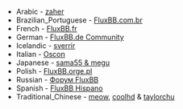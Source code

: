*  Arabic - [zaher](http://gitorious.org/fluxbb-arabic/fluxbb-arabic)
*  Brazilian_Portuguese - [FluxBB.com.br](http://fluxbb.com.br)
*  French - [FluxBB.fr](http://fluxbb.fr)
*  German - [FluxBB.de Community](http://www.fluxbb.de)
*  Icelandic - [sverrir](http://fluxbb.org/forums/profile.php?id=55514)
*  Italian - [Oscon](http://www.oscon.it)
*  Japanese - [sama55 & megu](http://forums.modxclub.net)
*  Polish - [FluxBB.orge.pl](http://fluxbb.orge.pl)
*  Russian - [Форум FluxBB](http://fluxbb.org.ru/forum/viewtopic.php?id=3140)
*  Spanish - [FluxBB Hispano](http://www.fluxbbhispano.co.cc/viewtopic.php?id=5)
*  Traditional_Chinese - [meow](http://fluxbb.org/forums/profile.php?id=58), [coolhd](http://fluxbb.org/forums/profile.php?id=99) & [taylorchu](http://tiik.org.ru/forum/)
